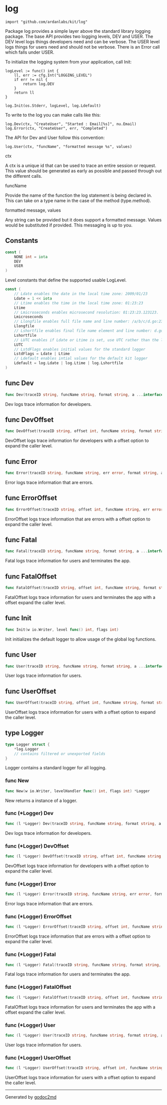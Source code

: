 
# log
    import "github.com/ardanlabs/kit/log"

Package log provides a simple layer above the standard library logging package.
The base API provides two logging levels, DEV and USER. The DEV level logs things
developers need and can be verbose. The USER level logs things for users need
and should not be verbose. There is an Error call which falls under USER.

To initialize the logging system from your application, call Init:


	logLevel := func() int {
		ll, err := cfg.Int("LOGGING_LEVEL")
		if err != nil {
			return log.DEV
		}
		return ll
	}
	
	log.Init(os.Stderr, logLevel, log.Ldefault)

To write to the log you can make calls like this:


	log.Dev(ctx, "CreateUser", "Started : Email[%s]", nu.Email)
	log.Error(ctx, "CreateUser", err, "Completed")

The API for Dev and User follow this convention:


	log.User(ctx, "funcName", "formatted message %s", values)

ctx

A ctx is a unique id that can be used to trace an entire session or
request. This value should be generated as early as possible and passed
through out the different calls.

funcName

Provide the name of the function the log statement is being declared in. This
can take on a type name in the case of the method (type.method).

formatted message, values

Any string can be provided but it does support a formatted message. Values
would be substituted if provided. This messaging is up to you.




## Constants
``` go
const (
    NONE int = iota
    DEV
    USER
)
```
Level constants that define the supported usable LogLevel.

``` go
const (
    // Ldate enables the date in the local time zone: 2009/01/23
    Ldate = 1 << iota
    // Ltime enables the time in the local time zone: 01:23:23
    Ltime
    // Lmicroseconds enables microsecond resolution: 01:23:23.123123.  assumes Ltime.
    Lmicroseconds
    // Llongfile enables full file name and line number: /a/b/c/d.go:23
    Llongfile
    // Lshortfile enables final file name element and line number: d.go:23. overrides Llongfile
    Lshortfile
    // LUTC enables if Ldate or Ltime is set, use UTC rather than the local time zone
    LUTC
    // LstdFlags enables initial values for the standard logger
    LstdFlags = Ldate | Ltime
    // Ldefault enables intial values for the default kit logger
    Ldefault = log.Ldate | log.Ltime | log.Lshortfile
)
```


## func Dev
``` go
func Dev(traceID string, funcName string, format string, a ...interface{})
```
Dev logs trace information for developers.


## func DevOffset
``` go
func DevOffset(traceID string, offset int, funcName string, format string, a ...interface{})
```
DevOffset logs trace information for developers with a offset option to
expand the caller level.


## func Error
``` go
func Error(traceID string, funcName string, err error, format string, a ...interface{})
```
Error logs trace information that are errors.


## func ErrorOffset
``` go
func ErrorOffset(traceID string, offset int, funcName string, err error, format string, a ...interface{})
```
ErrorOffset logs trace information that are errors with a offset option to
expand the caller level.


## func Fatal
``` go
func Fatal(traceID string, funcName string, format string, a ...interface{})
```
Fatal logs trace information for users and terminates the app.


## func FatalOffset
``` go
func FatalOffset(traceID string, offset int, funcName string, format string, a ...interface{})
```
FatalOffset logs trace information for users and terminates the app with a
offset expand the caller level.


## func Init
``` go
func Init(w io.Writer, level func() int, flags int)
```
Init initializes the default logger to allow usage of the global log
functions.


## func User
``` go
func User(traceID string, funcName string, format string, a ...interface{})
```
User logs trace information for users.


## func UserOffset
``` go
func UserOffset(traceID string, offset int, funcName string, format string, a ...interface{})
```
UserOffset logs trace information for users with a offset option to expand the
caller level.



## type Logger
``` go
type Logger struct {
    *log.Logger
    // contains filtered or unexported fields
}
```
Logger contains a standard logger for all logging.









### func New
``` go
func New(w io.Writer, levelHandler func() int, flags int) *Logger
```
New returns a instance of a logger.




### func (\*Logger) Dev
``` go
func (l *Logger) Dev(traceID string, funcName string, format string, a ...interface{})
```
Dev logs trace information for developers.



### func (\*Logger) DevOffset
``` go
func (l *Logger) DevOffset(traceID string, offset int, funcName string, format string, a ...interface{})
```
DevOffset logs trace information for developers with a offset option to
expand the caller level.



### func (\*Logger) Error
``` go
func (l *Logger) Error(traceID string, funcName string, err error, format string, a ...interface{})
```
Error logs trace information that are errors.



### func (\*Logger) ErrorOffset
``` go
func (l *Logger) ErrorOffset(traceID string, offset int, funcName string, err error, format string, a ...interface{})
```
ErrorOffset logs trace information that are errors with a offset option to
expand the caller level.



### func (\*Logger) Fatal
``` go
func (l *Logger) Fatal(traceID string, funcName string, format string, a ...interface{})
```
Fatal logs trace information for users and terminates the app.



### func (\*Logger) FatalOffset
``` go
func (l *Logger) FatalOffset(traceID string, offset int, funcName string, format string, a ...interface{})
```
FatalOffset logs trace information for users and terminates the app with a
offset expand the caller level.



### func (\*Logger) User
``` go
func (l *Logger) User(traceID string, funcName string, format string, a ...interface{})
```
User logs trace information for users.



### func (\*Logger) UserOffset
``` go
func (l *Logger) UserOffset(traceID string, offset int, funcName string, format string, a ...interface{})
```
UserOffset logs trace information for users with a offset option to expand the
caller level.









- - -
Generated by [godoc2md](http://godoc.org/github.com/davecheney/godoc2md)
